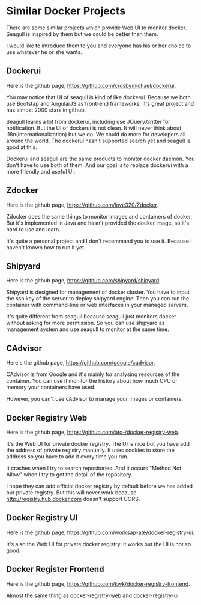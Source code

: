 
# Similar Docker Projects

There are some similar projects which provide Web UI to monitor docker. Seagull is inspired by them but we could be better than them.

I would like to introduce them to you and everyone has his or her choice to use whatever he or she wants.

## Dockerui

Here is the github page, <https://github.com/crosbymichael/dockerui>.

You may notice that UI of seagull is kind of like dockerui. Because we both use Bootstap and AngularJS as front-end frameworks. It's great project and has almost 2000 stars in github.

Seagull learns a lot from dockerui, including use JQuery.Gritter for notification. But the UI of dockerui is not clean. It will never think about i18n(internationalization) but we do. We could do more for developers all around the world. The dockerui hasn't supported search yet and seagull is good at this.

Dockerui and seagull are the same products to monitor docker daemon. You don't have to use both of them. And our goal is to replace dockerui with a more friendly and useful UI.

## Zdocker

Here is the github page, <https://github.com/love320/Zdocker>.

Zdocker does the same things to monitor images and containers of docker. But it's implemented in Java and hasn't provided the docker image, so it's hard to use and learn.

It's quite a personal project and I don't recommand you to use it. Because I haven't known how to run it yet.

## Shipyard

Here is the github page, <https://github.com/shipyard/shipyard>.

Shipyard is designed for management of docker cluster. You have to input the ssh key of the server to deploy shipyard engine. Then you can run the container with command-line or web interfaces in your managed servers.

It's quite different from seagull because seagull just monitors docker without asking for more permission. So you can use shipyard as management system and use seagull to monitor at the same time.

## CAdvisor

Here's the github page, <https://github.com/google/cadvisor>.

CAdvisor is from Google and it's mainly for analysing resources of the container. You can use it monitor the history about how much CPU or memory your containers have used.

However, you can't use cAdvisor to manage your images or containers.

## Docker Registry Web

Here is the github page, <https://github.com/atc-/docker-registry-web>.

It's the Web UI for private docker registry. The UI is nice but you have add the address of private registry manually. It uses cookies to store the address so you have to add it every time you run.

It crashes when I try to search repositories. And it occurs "Method Not Allow" when I try to get the detail of the repository.

I hope they can add official docker registry by default before we has added our private registry. But this will never work because <http://registry.hub.docker.com> doesn't support CORS.

## Docker Registry UI

Here is the github page, <https://github.com/worksap-ate/docker-registry-ui>.

It's also the Web UI for private docker registry. It works but the UI is not so good.

## Docker Register Frontend

Here is the github page, <https://github.com/kwk/docker-registry-frontend>.

Almost the same thing as docker-registry-web and docker-registry-ui.
